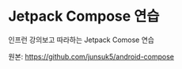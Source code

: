 # Jetpack Compose 연습

인프런 강의보고 따라하는 Jetpack Comose 연습

원본: https://github.com/junsuk5/android-compose